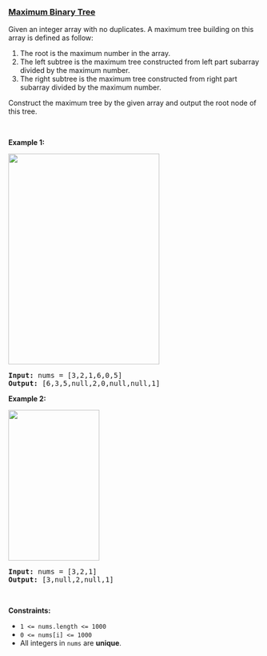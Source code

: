 ### [Maximum Binary Tree](https://leetcode.com/problems/maximum-binary-tree)

<p>Given an integer array with no duplicates. A maximum tree building on this array is defined as follow:</p>

<ol>
	<li>The root is the maximum number in the array.</li>
	<li>The left subtree is the maximum tree constructed from left part subarray divided by the maximum number.</li>
	<li>The right subtree is the maximum tree constructed from right part subarray divided by the maximum number.</li>
</ol>

<p>Construct the maximum tree by the given array and output the root node of this tree.</p>

<p>&nbsp;</p>
<p><strong>Example 1:</strong></p>
<img alt="" src="https://assets.leetcode.com/uploads/2020/12/24/tree1.jpg" style="width: 302px; height: 421px;" />
<pre>
<strong>Input:</strong> nums = [3,2,1,6,0,5]
<strong>Output:</strong> [6,3,5,null,2,0,null,null,1]
</pre>

<p><strong>Example 2:</strong></p>
<img alt="" src="https://assets.leetcode.com/uploads/2020/12/24/tree2.jpg" style="width: 182px; height: 301px;" />
<pre>
<strong>Input:</strong> nums = [3,2,1]
<strong>Output:</strong> [3,null,2,null,1]
</pre>

<p>&nbsp;</p>
<p><strong>Constraints:</strong></p>

<ul>
	<li><code>1 &lt;= nums.length &lt;= 1000</code></li>
	<li><code>0 &lt;= nums[i] &lt;= 1000</code></li>
	<li>All integers in <code>nums</code> are <strong>unique</strong>.</li>
</ul>
